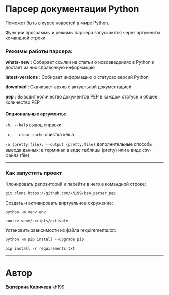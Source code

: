 # Парсер документации Python

Поможет быть в курсе новостей в мире Python.

Функции программы и режимы парсера запускаются через аргументы командной строки.

### Режимы работы парсера:

**whats-new** : Собирает ссылки на статьи о нововведениях в Python и достает из них справочную информацию

**latest-versions** : Собирает информацию о статусах версий Python

**download** : Скачивает архив с актуальной документацией

**pep** : Выводит количество документов PEP в каждом статусе и общее количество PEP

#### Опциональные аргументы:

```-h, --help``` вывод справки

```-c, --clear-cache``` очистка кеша

```-o {pretty,file}, --output {pretty,file}``` дополнительные способы вывода данных: в терминал в виде таблицы (pretty) или в виде csv-файла (file)


---
### Как запустить проект
Клонировать репозиторий и перейти в него в командной строке:

```
git clone https://github.com/kh199/bs4_parser_pep
```

Cоздать и активировать виртуальное окружение:
```
python -m venv env
```
```
source venv/scripts/activate
```

Установить зависимости из файла requirements.txt:
```
python -m pip install --upgrade pip
```
```
pip install -r requirements.txt
```

---

# Автор
**Екатерина Каричева** [kh199](https://github.com/kh199)
